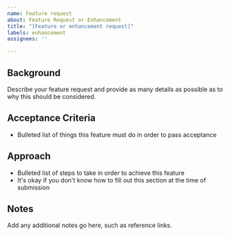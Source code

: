```yaml
---
name: Feature request
about: Feature Request or Enhancement
title: "[Feature or enhancement request]"
labels: enhancement
assignees: ''

---
```


## Background

Describe your feature request and provide as many details as possible as to why this should be considered.

## Acceptance Criteria

- Bulleted list of things this feature must do in order to pass acceptance

## Approach

- Bulleted list of steps to take in order to achieve this feature
- It's okay if you don't know how to fill out this section at the time of submission

## Notes

Add any additional notes go here, such as reference links.
